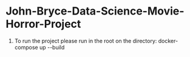 # John-Bryce-Data-Science-Movie-Horror-Project


1) To run the project please run in the root on the directory:
   docker-compose up --build 
